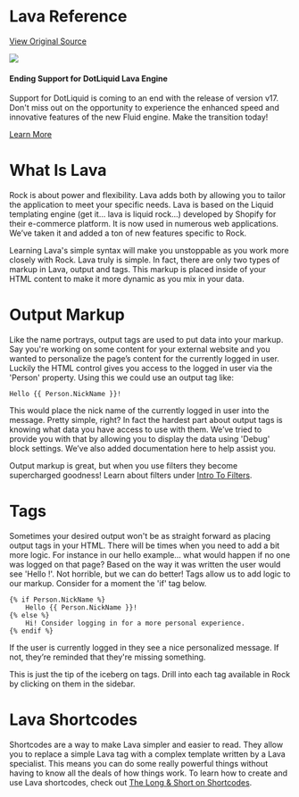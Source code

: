 # Lava Reference
[View Original Source](https://community.rockrms.com/Lava)

![](/Content/RockExternal/Lava/LavaLogoV2.svg)

#### Ending Support for DotLiquid Lava Engine

Support for DotLiquid is coming to an end with the release of version v17. Don't miss out on the opportunity to experience the enhanced speed and innovative features of the new Fluid engine. Make the transition today!

[Learn More](/connect/ending-support-for-dotliquid-lava-engine)

What Is Lava
============

Rock is about power and flexibility. Lava adds both by allowing you to tailor the application to meet your specific needs. Lava is based on the Liquid templating engine (get it... lava is liquid rock...) developed by Shopify for their e-commerce platform. It is now used in numerous web applications. We’ve taken it and added a ton of new features specific to Rock.

Learning Lava's simple syntax will make you unstoppable as you work more closely with Rock. Lava truly is simple. In fact, there are only two types of markup in Lava, output and tags. This markup is placed inside of your HTML content to make it more dynamic as you mix in your data.

Output Markup
=============

Like the name portrays, output tags are used to put data into your markup. Say you're working on some content for your external website and you wanted to personalize the page’s content for the currently logged in user. Luckily the HTML control gives you access to the logged in user via the 'Person' property. Using this we could use an output tag like:

```
Hello {{ Person.NickName }}!
```
This would place the nick name of the currently logged in user into the message. Pretty simple, right? In fact the hardest part about output tags is knowing what data you have access to use with them. We’ve tried to provide you with that by allowing you to display the data using 'Debug' block settings. We’ve also added documentation here to help assist you.

Output markup is great, but when you use filters they become supercharged goodness! Learn about filters under [Intro To Filters](/lava/filters).

Tags
====

Sometimes your desired output won't be as straight forward as placing output tags in your HTML. There will be times when you need to add a bit more logic. For instance in our hello example... what would happen if no one was logged on that page? Based on the way it was written the user would see 'Hello !'. Not horrible, but we can do better! Tags allow us to add logic to our markup. Consider for a moment the 'if' tag below.

```
{% if Person.NickName %}
    Hello {{ Person.NickName }}!
{% else %}
    Hi! Consider logging in for a more personal experience.
{% endif %}

```

If the user is currently logged in they see a nice personalized message. If not, they’re reminded that they're missing something.

This is just the tip of the iceberg on tags. Drill into each tag available in Rock by clicking on them in the sidebar.

Lava Shortcodes
===============

Shortcodes are a way to make Lava simpler and easier to read. They allow you to replace a simple Lava tag with a complex template written by a Lava specialist. This means you can do some really powerful things without having to know all the deals of how things work. To learn how to create and use Lava shortcodes, check out [The Long & Short on Shortcodes](https://community.rockrms.com/developer/bookcontent/33).